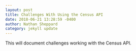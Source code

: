 ```yaml
---
layout: post
title: Challenges With Using the Census API
date: 2018-06-21 13:28:59 -0400
author: Nathan Sheppard
category: jekyll update
---
```


This will document challenges working with the Census API.